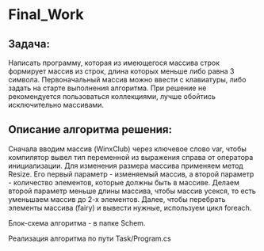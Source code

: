 # Final_Work

## Задача:
Написать программу, которая из имеющегося массива строк формирует массив из строк, длина которых меньше либо равна 3 символа. Первоначальный массив можно ввести с клавиатуры, либо задать на старте выполнения алгоритма. При решение не рекомендуется пользоваться коллекциями, лучше обойтись исключительно массивами.

## Описание алгоритма решения:
Сначала вводим массив (WinxClub) через ключевое слово var, чтобы компилятор вывел тип переменной из выражения справа от оператора инициализации. Для изменения размера массива применяем метод Resize. Его первый параметр - изменяемый массив, а второй параметр - количество элементов, которые должны быть в массиве. Делаем второй параметр меньше длины массива, чтобы массив усекся, то есть уменьшаем массив до 2-х элементов.
Далее, чтобы перебрать элементы массива (fairy) и вывести нужные, используем цикл foreach.

Блок-схема алгоритма - в папке Schem.

Реализация алгоритма по пути Task/Program.cs
